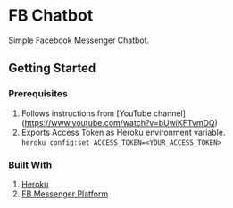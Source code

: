 # FB Chatbot
Simple Facebook Messenger Chatbot.

## Getting Started

### Prerequisites
1. Follows instructions from [YouTube channel] (https://www.youtube.com/watch?v=bUwiKFTvmDQ)
2. Exports Access Token as Heroku environment variable.<br/>
`heroku config:set ACCESS_TOKEN=<YOUR_ACCESS_TOKEN>`

### Built With
1. [Heroku](https://dashboard.heroku.com/apps)
2. [FB Messenger Platform](https://developers.facebook.com/docs/messenger-platform/)

